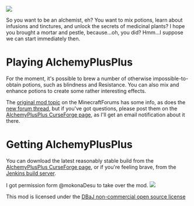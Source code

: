 ![](http://jakimfett.com/minechem_alchemy_banner.jpg)

So you want to be an alchemist, eh? You want to mix potions, learn about infusions and tinctures, and unlock the secrets of medicinal plants? I hope you brought a mortar and pestle, because...oh, you did? Hmm...I suppose we can start immediately then.

Playing AlchemyPlusPlus
========================
For the moment, it's possible to brew a number of otherwise impossible-to-obtain potions, such as blindness and Resistance. You can also mix and enhance potions to create some rather interesting effects.

The [original mod topic](http://www.minecraftforum.net/topic/1909298-162152forge-alchemy-get-drunk-in-the-lab/) on the MinecraftForums has some info, as does the [new forum thread](http://goo.gl/vryzC4), but if you've got questions, please post them on the [AlchemyPlusPlus CurseForge page](http://minecraft.curseforge.com/mc-mods/62428-alchemyplusplus), as I'll get an email notification about it there.

Getting AlchemyPlusPlus
========================
You can download the latest reasonably stable build from the [AlchemyPlusPlus CurseForge page](http://minecraft.curseforge.com/mc-mods/62428-alchemyplusplus), or if you're feeling brave, from the [Jenkins build server](http://jenkins.jakimfett.com/job/AlchemyPlusPlus%20v1.3%20for%201.7.10/).

I got permission form @mokonaDesu to take over the mod.
![](https://raw.githubusercontent.com/jakimfett/AlchemyPlusPlus/master/alchemypluspluspermission.png)

This mod is licensed under the [DBaJ non-commercial open source license](https://raw.githubusercontent.com/jakimfett/AlchemyPlusPlus/master/LICENSE.md)
